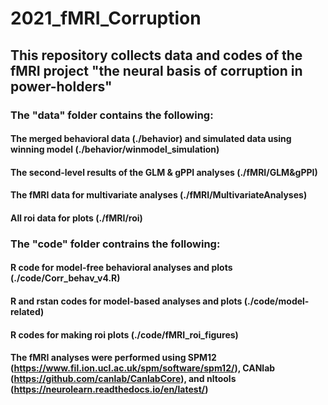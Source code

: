 # 2021_fMRI_Corruption
## This repository collects data and codes of the fMRI project "the neural basis of corruption in power-holders"
### The "data" folder contains the following:
#### The merged behavioral data (./behavior) and simulated data using winning model (./behavior/winmodel_simulation) 
#### The second-level results of the GLM & gPPI analyses (./fMRI/GLM&gPPI) 
#### The fMRI data for multivariate analyses (./fMRI/MultivariateAnalyses)
#### All roi data for plots (./fMRI/roi)

### The "code" folder contrains the following:
#### R code for model-free behavioral analyses and plots (./code/Corr_behav_v4.R) 
#### R and rstan codes for model-based analyses and plots (./code/model-related)
#### R codes for making roi plots (./code/fMRI_roi_figures)

#### The fMRI analyses were performed using SPM12 (https://www.fil.ion.ucl.ac.uk/spm/software/spm12/), CANlab (https://github.com/canlab/CanlabCore), and nltools (https://neurolearn.readthedocs.io/en/latest/)
